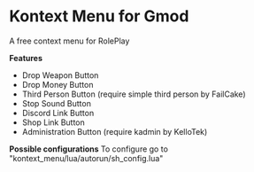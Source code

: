 # Kontext Menu for Gmod
A free context menu for RolePlay

**Features**
- Drop Weapon Button
- Drop Money Button
- Third Person Button (require simple third person by FailCake)
- Stop Sound Button
- Discord Link Button
- Shop Link Button
- Administration Button (require kadmin by KelloTek)

**Possible configurations**
To configure go to "kontext_menu/lua/autorun/sh_config.lua"
